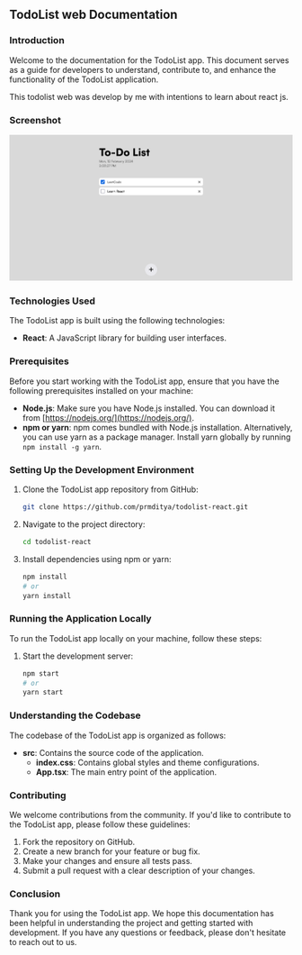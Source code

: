 ## TodoList web Documentation

### Introduction

Welcome to the documentation for the TodoList app. This document serves as a guide for developers to understand, contribute to, and enhance the functionality of the TodoList application.

This todolist web was develop by me with intentions to learn about react js.

### Screenshot

![](./web-ss.png)

### Technologies Used

The TodoList app is built using the following technologies:

- **React**: A JavaScript library for building user interfaces.

### Prerequisites

Before you start working with the TodoList app, ensure that you have the following prerequisites installed on your machine:

- **Node.js**: Make sure you have Node.js installed. You can download it from [https://nodejs.org/](https://nodejs.org/).
- **npm or yarn**: npm comes bundled with Node.js installation. Alternatively, you can use yarn as a package manager. Install yarn globally by running `npm install -g yarn`.

### Setting Up the Development Environment

1. Clone the TodoList app repository from GitHub:

   ```bash
   git clone https://github.com/prmditya/todolist-react.git
   ```

2. Navigate to the project directory:

   ```bash
   cd todolist-react
   ```

3. Install dependencies using npm or yarn:

   ```bash
   npm install
   # or
   yarn install
   ```

### Running the Application Locally

To run the TodoList app locally on your machine, follow these steps:

1. Start the development server:

   ```bash
   npm start
   # or
   yarn start
   ```

### Understanding the Codebase

The codebase of the TodoList app is organized as follows:

- **src**: Contains the source code of the application.
  - **index.css**: Contains global styles and theme configurations.
  - **App.tsx**: The main entry point of the application.

### Contributing

We welcome contributions from the community. If you'd like to contribute to the TodoList app, please follow these guidelines:

1. Fork the repository on GitHub.
2. Create a new branch for your feature or bug fix.
3. Make your changes and ensure all tests pass.
4. Submit a pull request with a clear description of your changes.

### Conclusion

Thank you for using the TodoList app. We hope this documentation has been helpful in understanding the project and getting started with development. If you have any questions or feedback, please don't hesitate to reach out to us.
